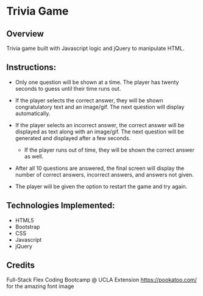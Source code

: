 # Trivia Game

## Overview

Trivia game built with Javascript logic and jQuery to manipulate HTML.


## Instructions:

* Only one question will be shown at a time. The player has twenty seconds to guess until their time runs out.
* If the player selects the correct answer, they will be shown congratulatory text and an image/gif. The next question will display automatically.
* If the player selects an incorrect answer, the correct answer will be displayed as text along with an image/gif. The next question will be generated and displayed after a few seconds.
    * If the player runs out of time, they will be shown the correct answer as well.
    
* After all 10 questions are answered, the final screen will display the number of correct answers, incorrect answers, and answers not given.
* The player will be given the option to restart the game and try again. 


## Technologies Implemented:
- HTML5
- Bootstrap
- CSS
- Javascript
- jQuery


## Credits
Full-Stack Flex Coding Bootcamp @ UCLA Extension
https://pookatoo.com/ for the amazing font image
